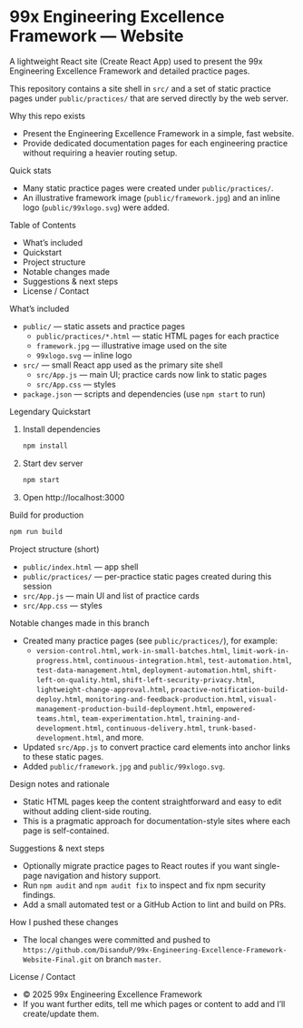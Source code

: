 # 99x Engineering Excellence Framework — Website

A lightweight React site (Create React App) used to present the 99x Engineering Excellence Framework and detailed practice pages.

This repository contains a site shell in `src/` and a set of static practice pages under `public/practices/` that are served directly by the web server.

Why this repo exists

- Present the Engineering Excellence Framework in a simple, fast website.
- Provide dedicated documentation pages for each engineering practice without requiring a heavier routing setup.

Quick stats

- Many static practice pages were created under `public/practices/`.
- An illustrative framework image (`public/framework.jpg`) and an inline logo (`public/99xlogo.svg`) were added.

Table of Contents

- What’s included
- Quickstart
- Project structure
- Notable changes made
- Suggestions & next steps
- License / Contact

What’s included

- `public/` — static assets and practice pages
  - `public/practices/*.html` — static HTML pages for each practice
  - `framework.jpg` — illustrative image used on the site
  - `99xlogo.svg` — inline logo
- `src/` — small React app used as the primary site shell
  - `src/App.js` — main UI; practice cards now link to static pages
  - `src/App.css` — styles
- `package.json` — scripts and dependencies (use `npm start` to run)

Legendary Quickstart

1. Install dependencies

   ```bash
   npm install
   ```

2. Start dev server

   ```bash
   npm start
   ```

3. Open http://localhost:3000

Build for production

```bash
npm run build
```

Project structure (short)

- `public/index.html` — app shell
- `public/practices/` — per-practice static pages created during this session
- `src/App.js` — main UI and list of practice cards
- `src/App.css` — styles

Notable changes made in this branch

- Created many practice pages (see `public/practices/`), for example:
  - `version-control.html`, `work-in-small-batches.html`, `limit-work-in-progress.html`, `continuous-integration.html`, `test-automation.html`, `test-data-management.html`, `deployment-automation.html`, `shift-left-on-quality.html`, `shift-left-security-privacy.html`, `lightweight-change-approval.html`, `proactive-notification-build-deploy.html`, `monitoring-and-feedback-production.html`, `visual-management-production-build-deployment.html`, `empowered-teams.html`, `team-experimentation.html`, `training-and-development.html`, `continuous-delivery.html`, `trunk-based-development.html`, and more.
- Updated `src/App.js` to convert practice card elements into anchor links to these static pages.
- Added `public/framework.jpg` and `public/99xlogo.svg`.

Design notes and rationale

- Static HTML pages keep the content straightforward and easy to edit without adding client-side routing.
- This is a pragmatic approach for documentation-style sites where each page is self-contained.

Suggestions & next steps

- Optionally migrate practice pages to React routes if you want single-page navigation and history support.
- Run `npm audit` and `npm audit fix` to inspect and fix npm security findings.
- Add a small automated test or a GitHub Action to lint and build on PRs.

How I pushed these changes

- The local changes were committed and pushed to `https://github.com/DisanduP/99x-Engineering-Excellence-Framework-Website-Final.git` on branch `master`.

License / Contact

- © 2025 99x Engineering Excellence Framework
- If you want further edits, tell me which pages or content to add and I’ll create/update them.
